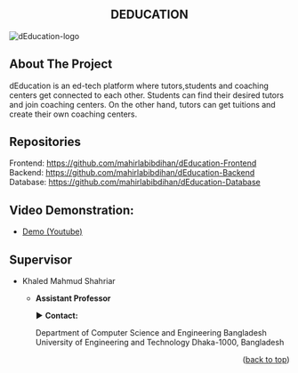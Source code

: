 <h2 align="center">DEDUCATION</h3>

![dEducation-logo](https://user-images.githubusercontent.com/62663759/187912013-d1653a15-833a-4102-9091-0c9aa96b8505.png)

## About The Project

dEducation is an ed-tech platform where tutors,students and coaching centers get connected to each other. Students can find their desired tutors and join coaching centers. On the other hand, tutors can get tuitions and create their own coaching centers.

## Repositories

Frontend: <https://github.com/mahirlabibdihan/dEducation-Frontend> \
Backend: <https://github.com/mahirlabibdihan/dEducation-Backend> \
Database: <https://github.com/mahirlabibdihan/dEducation-Database>

## Video Demonstration:<a name="video-demonstration"></a>

- [Demo (Youtube)](https://www.youtube.com/watch?v=CpvlSI-OA48)

## Supervisor

- Khaled Mahmud Shahriar

  - **Assistant Professor**

    :arrow_forward: **Contact:**

    Department of Computer Science and Engineering
    Bangladesh University of Engineering and Technology
    Dhaka-1000, Bangladesh

<p align="right">(<a href="#top">back to top</a>)</p>
